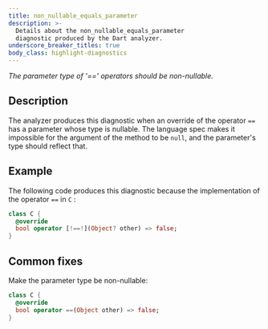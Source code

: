 ```yaml
---
title: non_nullable_equals_parameter
description: >-
  Details about the non_nullable_equals_parameter
  diagnostic produced by the Dart analyzer.
underscore_breaker_titles: true
body_class: highlight-diagnostics
---
```


_The parameter type of '==' operators should be non-nullable._

## Description

The analyzer produces this diagnostic when an override of the operator
`==` has a parameter whose type is nullable. The language spec makes it
impossible for the argument of the method to be `null`, and the
parameter's type should reflect that.

## Example

The following code produces this diagnostic because the implementation of
the operator `==` in `C` :

```dart
class C {
  @override
  bool operator [!==!](Object? other) => false;
}
```

## Common fixes

Make the parameter type be non-nullable:

```dart
class C {
  @override
  bool operator ==(Object other) => false;
}
```
